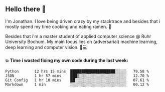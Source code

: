 ## Hello there 👋

I'm Jonathan. I love being driven crazy by my stacktrace and besides that i mostly spend my time cooking and eating ramen. 🍜

Besides that i'm a master student of applied computer science @ Ruhr University Bochum. 
My main focus lies on (adversarial) machine learning, deep learning and computer vision. 🔬💻

#### 💥 Time i wasted fixing my own code during the last week:

<!--START_SECTION:waka-->

```text
Python       12 hrs 15 mins  ████████████████████░░░░░   79.58 %
JSON         1 hr 57 mins    ███▒░░░░░░░░░░░░░░░░░░░░░   12.70 %
Git Config   1 hr 10 mins    ██░░░░░░░░░░░░░░░░░░░░░░░   07.61 %
Markdown     1 min           ░░░░░░░░░░░░░░░░░░░░░░░░░   00.12 %
```

<!--END_SECTION:waka-->
